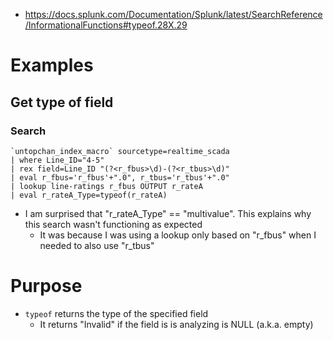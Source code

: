 - https://docs.splunk.com/Documentation/Splunk/latest/SearchReference/InformationalFunctions#typeof.28X.29
# Examples
## Get type of field
### Search
```
`untopchan_index_macro` sourcetype=realtime_scada
| where Line_ID="4-5"
| rex field=Line_ID "(?<r_fbus>\d)-(?<r_tbus>\d)"
| eval r_fbus='r_fbus'+".0", r_tbus='r_tbus'+".0"
| lookup line-ratings r_fbus OUTPUT r_rateA
| eval r_rateA_Type=typeof(r_rateA)
```
- I am surprised that "r_rateA_Type" == "multivalue". This explains why this search wasn't functioning as expected
  - It was because I was using a lookup only based on "r_fbus" when I needed to also use "r_tbus"
# Purpose
- `typeof` returns the type of the specified field
  - It returns "Invalid" if the field is is analyzing is NULL (a.k.a. empty)
